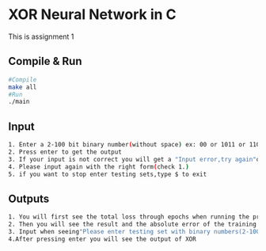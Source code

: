 # XOR Neural Network in C

This is assignment 1

## Compile & Run

 ```sh
 #Compile
 make all
 #Run
 ./main
  ```

## Input
 ```sh
1. Enter a 2-100 bit binary number(without space) ex: 00 or 1011 or 11010100
2. Press enter to get the output
3. If your input is not correct you will get a "Input error,try again"output
4. Please input again with the right form(check 1.)
5. if you want to stop enter testing sets,type $ to exit
 ```
 
## Outputs
 ```sh
 1. You will first see the total loss through epochs when running the program
 2. Then you will see the result and the absolute error of the training set  
 3. Input when seeing"Please enter testing set with binary numbers(2-100bit):"
 4.After pressing enter you will see the output of XOR 
 ```
